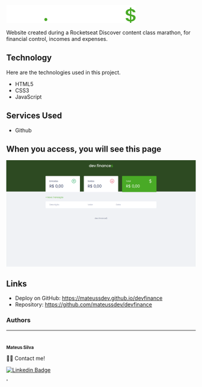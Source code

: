 ![Logo of the project](https://github.com/mateussdev/devfinance/blob/master/assets/logo.svg)

Website created during a Rocketseat Discover content class marathon, for financial control, incomes and expenses.

## Technology 

Here are the technologies used in this project.

* HTML5
* CSS3
* JavaScript

## Services Used

* Github

## When you access, you will see this page 

![Homepage image](https://github.com/mateussdev/devfinance/blob/master/assets/readme/home-page.png)

## Links
  - Deploy on GitHub: https://mateussdev.github.io/devfinance
  - Repository: https://github.com/mateussdev/devfinance

### Authors
---

<a href="https://github.com/mateussdev">
 <img style="border-radius: 50%;" src="https://avatars.githubusercontent.com/u/58476531?v=4" width="100px;" alt=""/>
 <br />
 <sub><b>Mateus Silva</b></sub></a> <a href="https://github.com/mateussdev" title="My GitHub Profile"></a>

 👋🏽 Contact me!

<!-- [![Twitter Badge](https://img.shields.io/badge/-@mateusfps-1ca0f1?style=flat-square&labelColor=1ca0f1&logo=twitter&logoColor=white&link=https://twitter.com/mateusfps)](https://twitter.com/mateusfps)  -->
[![Linkedin Badge](https://img.shields.io/badge/-mateussdev-blue?style=flat-square&logo=Linkedin&logoColor=white&link=https://www.linkedin.com/in/mateussdev/)](https://www.linkedin.com/in/mateussdev/) 
<!-- [![Gmail Badge](https://img.shields.io/badge/-contato.mateussdev@gmail.com-c14438?style=flat-square&logo=Gmail&logoColor=white&link=mailto:contato.mateussdev@gmail.com)](mailto:contato.mateussdev@gmail.com) -->'
